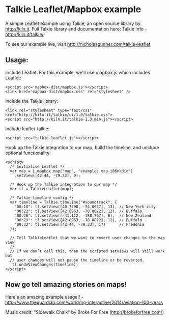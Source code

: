Talkie Leaflet/Mapbox example
===========

A simple Leaflet example using Talkie, an open source library by http://kiln.it. Full Talkie library and documentation here: Talkie info - http://kiln.it/talkie/

To see our example live, visit http://nicholasgunner.com/talkie-leaflet

## Usage:

Include Leaflet. For this example, we'll use mapbox.js which includes Leaflet:

	<script src='mapbox-dist/mapbox.js'></script>
	<link href='mapbox-dist/mapbox.css' rel='stylesheet' />

Include the Talkie library:

	<link rel="stylesheet" type="text/css" href="http://kiln.it/talkie/ui/1.0/talkie.css">
	<script src="http://kiln.it/talkie-1.3.min.js"></script>

Include leaflet-talkie:

	<script src="talkie-leaflet.js"></script>

Hook up the Talkie integration to our map, build the timeline, and unclude optional functionality:

    <script>
      /* Initialise Leaflet */
      var map = L.mapbox.map("map", "examples.map-i86nkdio")
        .setView([42.44, -79.33], 9);

      /* Hook up the Talkie integration to our map */
      var tl = TalkieLeaflet(map);

      /* Talkie timeline config */
      var timeline = Talkie.timeline("#soundtrack", {
        "00:18": tl.setView([40.7298, -74.0027], 13), // New York city
        "00:22": tl.setView([42.8963, -78.8822], 12), // Buffalo
        "00:26": tl.setView([-41.112, -188.767], 6),  // New Zealand
        "00:29": tl.setView([42.8963, -78.8822], 12), // Buffalo
        "00:32": tl.setView([42.44, -79.33], 17)      // Fredonia
      });

      // Tell TalkieLeaflet that we want to revert user changes to the map view
      //
      // If we don’t call this, then the scripted setViews will still work but
      // user changes will not pause the timeline or be reverted.
       tl.undoViewChanges(timeline);
    </script>

## Now go tell amazing stories on maps!

Here's an amazing example usage!! - http://www.theguardian.com/world/ng-interactive/2014/aviation-100-years

Music credit: "Sidewalk Chalk" by Broke For Free (http://brokeforfree.com/)
